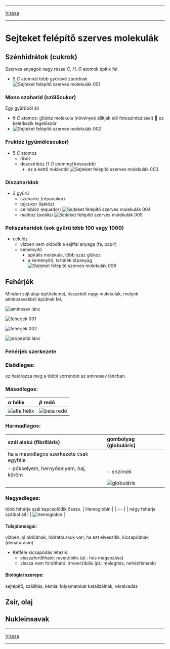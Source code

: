 
---

[Vissza](../biologia.md)

---

# Sejteket felépítő szerves molekulák
## Szénhidrátok (cukrok)
Szerves anyagok nagy része $C$, $H$, $O$ atomok építik fel
- 5 $C$ atomnál több gyűrűvé záródnak
![Sejteket felépítő szerves molekulák 001](../images/biologia-sejteket-felepito-szerves-molekulak-001.svg)
### Mono szaharid (szőlőcukor)
Egy gyűrűből áll
- 6 $C$ atomos: glükóz molekula (növények állítják elő fotoszintézissel) :memo: ez keletkezik legelőször
- ![Sejteket felépítő szerves molekulák 002](../images/biologia-sejteket-felepito-szerves-molekulak-002.svg)
### Fruktóz (gyümölcscukor)
- 5 $C$ atomos
    - ribóz
    - dezoxiribóz (1 $O$ atommal kevesebb)
        - ez a kettő nukleotid
![Sejteket felépítő szerves molekulák 003](../images/biologia-sejteket-felepito-szerves-molekulak-003.svg)
### Diszaharidok
- 2 gyűrű
    - szaharóz (répacukor)
    - tejcukor (laktóz)
    - cellobióz (equador)
    ![Sejteket felépítő szerves molekulák 004](../images/biologia-sejteket-felepito-szerves-molekulak-004.svg)
    - malbóz (axiális)
    ![Sejteket felépítő szerves molekulák 005](../images/biologia-sejteket-felepito-szerves-molekulak-005.svg)
### Poliszaharidok (sok gyűrű több 100 vagy 1000)
- celulóz
    - vízben nem oldódik a sejtfal anyaga (fa, papír)
    - keményítő
        - spirális molekula, több száz glükóz
        - a keményítő, tartalék tápanyag
![Sejteket felépítő szerves molekulák 006](../images/biologia-sejteket-felepito-szerves-molekulak-006.svg)
## Fehérjék
Minden sejt alap építőelemei, összetett nagy molekulák, melyek aminosavakból épülnek fel.
>
![aminosav lánc](../images/biologia-aminosav-lanc.svg)
>
![feherjek 001](../images/biologia-feherjek-001.svg)
>
![fehérjék 002](../images/biologia-feherjek-002.svg)
>
>
![propeptid lánc](../images/biologia-feherjek-003.svg)
>
### Fehérjék szerkezete
### Elsődleges:
ez határozza meg a többi sorrendet az aminosav láncban.
### Másodlagos:
| $\alpha$ hélix | $\beta$ redő |
| :-- | :-- |
| ![alfa hélix](../images/biologia-alfa-helix.svg) | ![beta redő](../images/biologia-beta-redo.svg) |
### Harmadlagos:
| szál alakú (fibrilláris) | gombolyag (globuláris) |
| :-- | :-- |
| ha a másodlagos szerkezete csak egyféle |  |
| - pókselyem, hernyóselyem, haj, köröm | - enzimek |
|  | ![globuláris](../images/biologia-globularis.svg) |
### Negyedleges:
több fehérje szál kapcsolódik össze.
| Hemoglobin |
| :-- |
| négy fehérje szálból áll |
| ![hemoglobin](../images/biologia-hemoglobin.svg) |
#### Tulajdonságai:
vízben jól oldódnak, hidrátburkuk van, ha ezt elveszítik, kicsapódnak (denaturáció)
- Kétféle kicsapódás létezik:
    - visszafordítható: reverzibilis (pl.: hús megsózása)
    - vissza nem fordítható: irreverzibilis (pl.: melegítés, nehézfémsók)
#### Biológiai szerepe:
sejtépítő, szállítás, kémiai folyamatokat katalizálnak, véralvadás

## Zsír, olaj
## Nukleinsavak

---

[Vissza](../biologia.md)

---